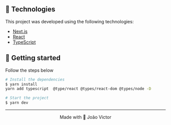 
## 🧪 Technologies

This project was developed using the following technologies:

- [Next.js](https://nextjs.org/)
- [React](https://reactjs.org)
- [TypeScript](https://www.typescriptlang.org/)





## 🚀 Getting started



Follow the steps below
```bash
# Install the dependencies
$ yarn install
yarn add typescript  @type/react @types/react-dom @types/node -D

# Start the project
$ yarn dev
```






---

<p align="center">Made with 💜 João Victor</p>
